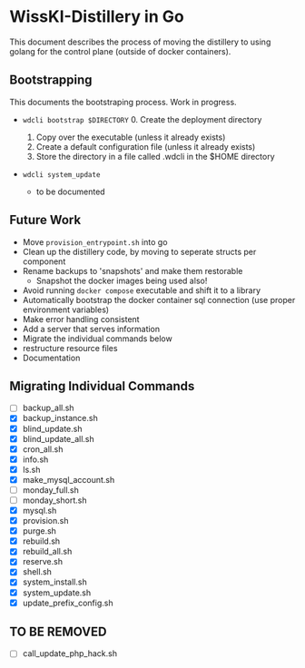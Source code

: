 # WissKI-Distillery in Go

This document describes the process of moving the distillery to using golang for the control plane (outside of docker containers).

## Bootstrapping

This documents the bootstraping process.
Work in progress.

- `wdcli bootstrap $DIRECTORY`
    0. Create the deployment directory
    1. Copy over the executable (unless it already exists)
    2. Create a default configuration file (unless it already exists)
    3. Store the directory in a file called .wdcli in the $HOME directory

- `wdcli system_update`
    - to be documented
## Future Work

- Move `provision_entrypoint.sh` into go
- Clean up the distillery code, by moving to seperate structs per component
- Rename backups to 'snapshots' and make them restorable
    - Snapshot the docker images being used also!
- Avoid running `docker compose` executable and shift it to a library
- Automatically bootstrap the docker container sql connection (use proper environment variables)
- Make error handling consistent
- Add a server that serves information
- Migrate the individual commands below
- restructure resource files
- Documentation

## Migrating Individual Commands
- [ ] backup_all.sh
- [x] backup_instance.sh
- [x] blind_update.sh
- [x] blind_update_all.sh
- [x] cron_all.sh
- [x] info.sh
- [x] ls.sh
- [x] make_mysql_account.sh
- [ ] monday_full.sh
- [ ] monday_short.sh
- [x] mysql.sh
- [x] provision.sh
- [x] purge.sh
- [x] rebuild.sh
- [x] rebuild_all.sh
- [x] reserve.sh
- [x] shell.sh
- [x] system_install.sh
- [x] system_update.sh
- [x] update_prefix_config.sh

## TO BE REMOVED
- [ ] call_update_php_hack.sh
